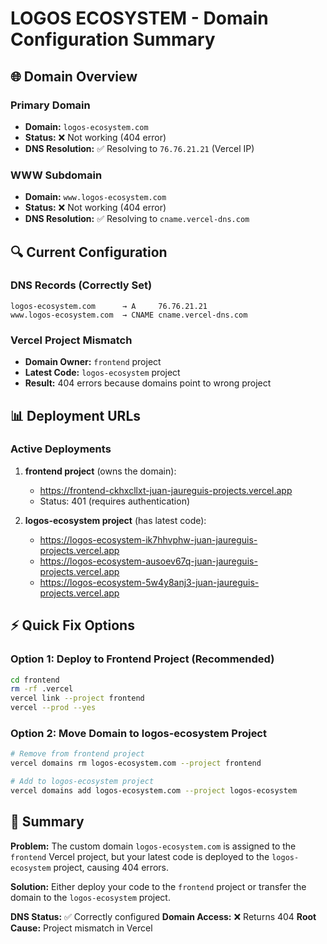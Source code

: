 # LOGOS ECOSYSTEM - Domain Configuration Summary

## 🌐 Domain Overview

### Primary Domain
- **Domain:** `logos-ecosystem.com`
- **Status:** ❌ Not working (404 error)
- **DNS Resolution:** ✅ Resolving to `76.76.21.21` (Vercel IP)

### WWW Subdomain
- **Domain:** `www.logos-ecosystem.com`
- **Status:** ❌ Not working (404 error)
- **DNS Resolution:** ✅ Resolving to `cname.vercel-dns.com`

## 🔍 Current Configuration

### DNS Records (Correctly Set)
```
logos-ecosystem.com      → A     76.76.21.21
www.logos-ecosystem.com  → CNAME cname.vercel-dns.com
```

### Vercel Project Mismatch
- **Domain Owner:** `frontend` project
- **Latest Code:** `logos-ecosystem` project
- **Result:** 404 errors because domains point to wrong project

## 📊 Deployment URLs

### Active Deployments
1. **frontend project** (owns the domain):
   - https://frontend-ckhxcllxt-juan-jaureguis-projects.vercel.app
   - Status: 401 (requires authentication)

2. **logos-ecosystem project** (has latest code):
   - https://logos-ecosystem-ik7hhvphw-juan-jaureguis-projects.vercel.app
   - https://logos-ecosystem-ausoev67q-juan-jaureguis-projects.vercel.app
   - https://logos-ecosystem-5w4y8anj3-juan-jaureguis-projects.vercel.app

## ⚡ Quick Fix Options

### Option 1: Deploy to Frontend Project (Recommended)
```bash
cd frontend
rm -rf .vercel
vercel link --project frontend
vercel --prod --yes
```

### Option 2: Move Domain to logos-ecosystem Project
```bash
# Remove from frontend project
vercel domains rm logos-ecosystem.com --project frontend

# Add to logos-ecosystem project  
vercel domains add logos-ecosystem.com --project logos-ecosystem
```

## 📝 Summary

**Problem:** The custom domain `logos-ecosystem.com` is assigned to the `frontend` Vercel project, but your latest code is deployed to the `logos-ecosystem` project, causing 404 errors.

**Solution:** Either deploy your code to the `frontend` project or transfer the domain to the `logos-ecosystem` project.

**DNS Status:** ✅ Correctly configured
**Domain Access:** ❌ Returns 404
**Root Cause:** Project mismatch in Vercel